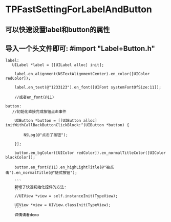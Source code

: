 # TPFastSettingForLabelAndButton
## 可以快速设置label和button的属性
## 导入一个头文件即可: #import "Label+Button.h"
```
label:
   UILabel *label = [[UILabel alloc] init];
   
    label.en_alignment(NSTextAlignmentCenter).en_color([UIColor redColor]);
    
    label.en_text(@"1233123").en_font([UIFont systemFontOfSize:11]);
    
    //或者en_font(@11)
    
button:
   //初始化直接完成按钮点击事件
   
    UIButton *button = [[UIButton alloc] initWithCallBackButtonClickBlock:^(UIButton *button) {
    
        NSLog(@"点击了按钮");
        
    }];
   
    button.en_bgColor([UIColor redColor]).en_normalTitleColor([UIColor blackColor]);
    
    button.en_font(@11).en_highLightTitle(@"被点击").en_normalTitle(@"链式按钮");
    
    ```
    新增了快速初始化控件的方法:
    ```
    //UIView *view = self.instanceInit(TypeView);
    
    UIView *view = UIView.classInit(TypeView);
    ```
    详情请看demo
